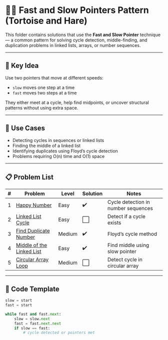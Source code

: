# 🐢🐇 Fast and Slow Pointers Pattern (Tortoise and Hare)

This folder contains solutions that use the **Fast and Slow Pointer** technique — a common pattern for solving cycle detection, middle-finding, and duplication problems in linked lists, arrays, or number sequences.

---

## 🧠 Key Idea

Use two pointers that move at different speeds:
- `slow` moves one step at a time
- `fast` moves two steps at a time

They either meet at a cycle, help find midpoints, or uncover structural patterns without using extra space.

---

## 📌 Use Cases

- Detecting cycles in sequences or linked lists
- Finding the middle of a linked list
- Identifying duplicates using Floyd’s cycle detection
- Problems requiring O(n) time and O(1) space

---

## 📋 Problem List

| # | Problem | Level | Solution | Notes |
|----|----------------------------------------|--------|----------|-------------------------------|
| 1 | [Happy Number](https://leetcode.com/problems/happy-number/) | Easy | ✔️ | Cycle detection in number sequences |
| 2 | [Linked List Cycle](https://leetcode.com/problems/linked-list-cycle/) | Easy | ⬜ | Detect if a cycle exists |
| 3 | [Find Duplicate Number](https://leetcode.com/problems/find-the-duplicate-number/) | Medium | ✔️ | Floyd’s cycle method |
| 4 | [Middle of the Linked List](https://leetcode.com/problems/middle-of-the-linked-list/) | Easy | ✔️ | Find middle using slow pointer |
| 5 | [Circular Array Loop](https://leetcode.com/problems/circular-array-loop/) | Medium | ⬜ | Detect cycle in circular array |

---

## 🧩 Code Template

```python
slow = start
fast = start

while fast and fast.next:
    slow = slow.next
    fast = fast.next.next
    if slow == fast:
        # cycle detected or pointers met
